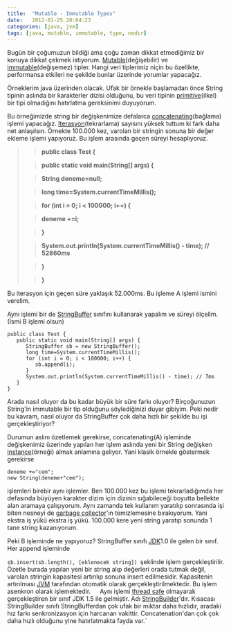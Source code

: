 ```yaml
---
title:  "Mutable - Immutable Types"
date:   2012-01-25 20:04:23
categories: [java, jvm]
tags: [java, mutable, immutable, type, nedir]
---
```


Bugün bir çoğumuzun bildiği ama çoğu zaman dikkat etmediğimiz bir konuya dikkat çekmek istiyorum. [Mutable](http://en.wikipedia.org/wiki/Mutable#Java)(değişebilir) ve [immutable](http://en.wikipedia.org/wiki/Mutable#Java)(değişemez) tipler. Hangi veri tiplerimiz niçin bu özellikte, performansa etkileri ne şekilde bunlar üzerinde yorumlar yapacağız.  
  
Örneklerim java üzerinden olacak. Ufak bir örnekle başlamadan önce String tipinin aslında bir karakterler dizisi olduğunu, bu veri tipinin [primitive](http://en.wikipedia.org/wiki/Primitive_data_type)(ilkel) bir tipi olmadığını hatırlatma gereksinimi duyuyorum.  
  
Bu örneğimizde string bir değişkenimize defalarca [concatenating](http://en.wikipedia.org/wiki/Concatenation)(bağlama) işlemi yapacağız. [Iterasyon](http://en.wikipedia.org/wiki/Iteration)(tekrarlama) sayısını yüksek tuttum ki fark daha net anlaşılsın. Örnekte 100.000 kez, varolan bir stringin sonuna bir değer ekleme işlemi yapıyoruz. Bu işlem arasında geçen süreyi hesaplıyoruz.  
  

> > **public class Test {**
> 
> > **public static void main(String[] args) {**
> 
> > **String deneme=null;**
> 
> > **long time=System.currentTimeMillis();**
> 
> > **for (int i = 0; i < 100000; i++) {**
> 
> > **deneme +=i;**
> 
> > **}**
> 
> > **System.out.println(System.currentTimeMillis() - time); // 52860ms**
> 
> > **}**
> 
> > **}**

Bu iterasyon için geçen süre yaklaşık 52.000ms. Bu işleme A işlemi ismini verelim.  
  
Aynı işlemi bir de [StringBuffer](http://docs.oracle.com/javase/1.4.2/docs/api/java/lang/StringBuffer.html) sınıfını kullanarak yapalım ve süreyi ölçelim.(İsmi B işlemi olsun)  
  
	public class Test {
	   public static void main(String[] args) {
	      StringBuffer sb = new StringBuffer();
	      long time=System.currentTimeMillis();
	      for (int i = 0; i < 100000; i++) {
	         sb.append(i);
	      }
	      System.out.println(System.currentTimeMillis() - time); // 7ms
	   }
	}

Arada nasıl oluyor da bu kadar büyük bir süre farkı oluyor? Birçoğunuzun String'in immutable bir tip olduğunu söylediğinizi duyar gibiyim. Peki nedir bu kavram, nasıl oluyor da StringBuffer çok daha hızlı bir şekilde bu işi gerçekleştiriyor?  
  
Durumun aslını özetlemek gerekirse, concatenating(A) işleminde değişkenimiz üzerinde yapılan her işlem aslında yeni bir String değişken [instance](http://en.wikipedia.org/wiki/Instance_(programming))(örneği) almak anlamına geliyor. Yani klasik örnekle göstermek gerekirse  
  
	deneme +="cem"; 
	new String(deneme+"cem");
  
işlemleri birebir aynı işlemler. Ben 100.000 kez bu işlemi tekrarladığımda her defasında büyüyen karakter dizim için dizinin sığabileceği boyutta bellekte alan aramaya çalışıyorum. Aynı zamanda tek kullanım yaratılıp sonrasında işi biten nesneyi de [garbage collector](http://en.wikipedia.org/wiki/Garbage_collection_(computer_science))'ın temizlemesine bırakıyorum. Yani ekstra iş yükü ekstra iş yükü. 100.000 kere yeni string yaratıp sonunda 1 tane string kazanıyorum.  
  
Peki B işleminde ne yapıyoruz? StringBuffer sınıfı [JDK](http://en.wikipedia.org/wiki/Java_Development_Kit)1.0 ile gelen bir sınıf. Her append işleminde  
  
`sb.insert(sb.length(), [eklenecek string])
`şeklinde işlem gerçekleştirilir. Özetle burada yapılan yeni bir string alıp değerleri orada tutmak değil, varolan stringin kapasitesi artırılıp sonuna insert edilmesidir. Kapasitenin artırılması  [JVM](http://en.wikipedia.org/wiki/Java_virtual_machine)  tarafından otomatik olarak gerçekleştirilmektedir. Bu işlem asenkron olarak işlemektedir.`  
`Aynı işlemi  [thread safe](http://en.wikipedia.org/wiki/Thread_safety) olmayarak gerçekleştiren bir sınıf JDK 1.5 ile gelmiştir. Adı  [StringBuilder](http://docs.oracle.com/javase/1.5.0/docs/api/java/lang/StringBuilder.html)'dır. Kısacası StringBuilder sınıfı StringBufferdan çok ufak bir miktar daha hızlıdır, aradaki hız farkı senkronizasyon için harcanan vakittir. Concatenation'dan çok çok daha hızlı olduğunu yine hatırlatmakta fayda var.`  
